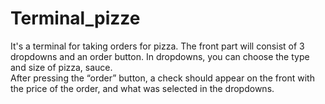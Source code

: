 # Terminal_pizze
It's a terminal for taking orders for pizza. 
The front part will consist of 3 dropdowns and an order button.
In dropdowns, you can choose the type and size of pizza, sauce.<br>
After pressing the “order” button, a check should appear on the front with the price of the order,
and what was selected in the dropdowns.

